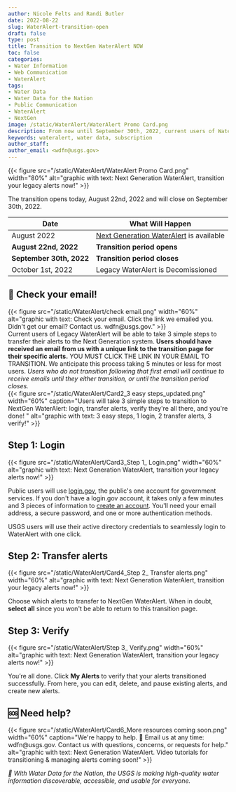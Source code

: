 ```yaml
---
author: Nicole Felts and Randi Butler
date: 2022-08-22
slug: WaterAlert-transition-open
draft: false
type: post
title: Transition to NextGen WaterAlert NOW
toc: false
categories: 
- Water Information
- Web Communication
- WaterAlert
tags:
- Water Data
- Water Data for the Nation
- Public Communication
- WaterAlert
- NextGen
image: /static/WaterAlert/WaterAlert Promo Card.png
description: From now until September 30th, 2022, current users of WaterAlert will be able to take 3 simple steps to transfer their alerts to the Next Generation system. Users will receive an email with a unique link to the transition page for their specific alerts. We anticipate this process taking 5 minutes or less for most users.
keywords: wateralert, water data, subscription
author_staff: 
author_email: <wdfn@usgs.gov>
---
```


<div class="grid-row">
{{< figure src="/static/WaterAlert/WaterAlert Promo Card.png" width="80%" alt="graphic with text: Next Generation WaterAlert, transition your legacy alerts now!" >}}
</div>

The transition opens today, August 22nd, 2022 and will close on September 30th, 2022.

| Date | What Will Happen |
|------|----------|
August 2022 | [Next Generation WaterAlert](https://accounts.waterdata.usgs.gov/wateralert/) is available
<b>August 22nd, 2022 | <b>Transition period opens</b>
<b> September 30th, 2022 | <b>Transition period closes</b>
October 1st, 2022 | Legacy WaterAlert is Decomissioned

## 📩 Check your email!
<div class="grid-row">
{{< figure src="/static/WaterAlert/check email.png" width="60%" alt="graphic with text: Check your email. Click the link we emailed you. Didn't get our email? Contact us. wdfn@usgs.gov." >}}
</div>
Current users of Legacy WaterAlert will be able to take 3 simple steps to transfer their alerts to the Next Generation system. <b>Users should have received an email from us with a unique link to the transition page for their specific alerts.</b> YOU MUST CLICK THE LINK IN YOUR EMAIL TO TRANSITION. We anticipate this process taking 5 minutes or less for most users.
<i>Users who do not transition following that first email will continue to receive emails until they either transition, or until the transition period closes.</i>

<div class="grid-row">
{{< figure src="/static/WaterAlert/Card2_3 easy steps_updated.png" width="60%" caption="Users will take 3 simple steps to transition to NextGen WaterAlert: login, transfer alerts, verify they're all there, and you're done! " alt="graphic with text: 3 easy steps, 1 login, 2 transfer alerts, 3 verify!" >}}
</div>



## Step 1: Login

<div class="grid-row">
{{< figure src="/static/WaterAlert/Card3_Step 1_ Login.png" width="60%" alt="graphic with text: Next Generation WaterAlert, transition your legacy alerts now!" >}}
</div>

Public users will use [login.gov](https://login.gov/), the public's one account for government services. If you don't have a login.gov account, it takes only a few minutes and 3 pieces of information to [create an account](https://login.gov/create-an-account/). You'll need your email address, a secure password, and one or more authentication methods. 

USGS users will use their active directory credentials to seamlessly login to WaterAlert with one click.

## Step 2: Transfer alerts
<div class="grid-row">
{{< figure src="/static/WaterAlert/Card4_Step 2_ Transfer alerts.png" width="60%" alt="graphic with text: Next Generation WaterAlert, transition your legacy alerts now!" >}}
</div>

Choose which alerts to transfer to NextGen WaterAlert. When in doubt, <b>select all</b> since you won't be able to return to this transition page.

## Step 3: Verify
<div class="grid-row">
{{< figure src="/static/WaterAlert/Step 3_ Verify.png" width="60%" alt="graphic with text: Next Generation WaterAlert, transition your legacy alerts now!" >}}
</div>

You’re all done. Click <b>My Alerts</b> to verify that your alerts transitioned successfully. From here, you can edit, delete, and pause existing alerts, and create new alerts.

## 🆘 Need help?
<div class="grid-row">
{{< figure src="/static/WaterAlert/Card6_More resources coming soon.png" width="60%" caption="We're happy to help. 📧 Email us at any time: wdfn@usgs.gov. Contact us with questions, concerns, or requests for help." alt="graphic with text: Next Generation WaterAlert. Video tutorials for transitioning & managing alerts coming soon!" >}}
</div>

*🙌 With Water Data for the Nation, the USGS is making high-quality water information discoverable, accessible, and usable for everyone.*